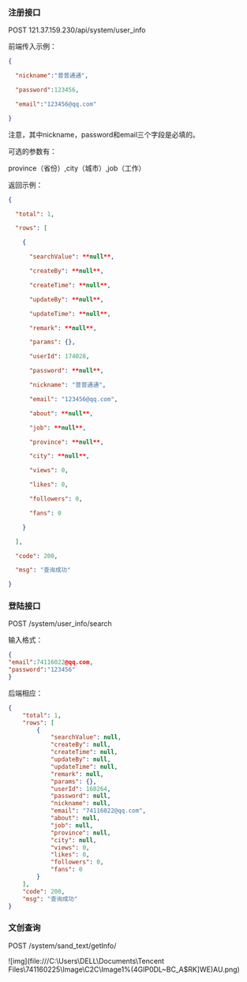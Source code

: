 ### 注册接口

POST	121.37.159.230/api/system/user_info

前端传入示例：

```json
{

  "nickname":"普普通通",

  "password":123456,

  "email":"123456@qq.com"

}
```

注意，其中nickname，password和email三个字段是必填的。



可选的参数有：

province（省份）,city（城市）,job（工作）



返回示例：

```json
{

  "total": 1,

  "rows": [

​    {

​      "searchValue": **null**,

​      "createBy": **null**,

​      "createTime": **null**,

​      "updateBy": **null**,

​      "updateTime": **null**,

​      "remark": **null**,

​      "params": {},

​      "userId": 174028,

​      "password": **null**,

​      "nickname": "普普通通",

​      "email": "123456@qq.com",

​      "about": **null**,

​      "job": **null**,

​      "province": **null**,

​      "city": **null**,

​      "views": 0,

​      "likes": 0,

​      "followers": 0,

​      "fans": 0

​    }

  ],

  "code": 200,

  "msg": "查询成功"

}
```





### 登陆接口

POST	/system/user_info/search

输入格式：

```json
{
"email":74116022@qq.com,
"password":"123456"
}
```



后端相应：

```json
{
    "total": 1,
    "rows": [
        {
            "searchValue": null,
            "createBy": null,
            "createTime": null,
            "updateBy": null,
            "updateTime": null,
            "remark": null,
            "params": {},
            "userId": 160264,
            "password": null,
            "nickname": null,
            "email": "74116022@qq.com",
            "about": null,
            "job": null,
            "province": null,
            "city": null,
            "views": 0,
            "likes": 0,
            "followers": 0,
            "fans": 0
        }
    ],
    "code": 200,
    "msg": "查询成功"
}
```



### 文创查询

POST	/system/sand_text/getInfo/

![img](file:///C:\Users\DELL\Documents\Tencent Files\741160225\Image\C2C\Image1\%(4GIP0DL~BC_A$RK]WE)AU.png)